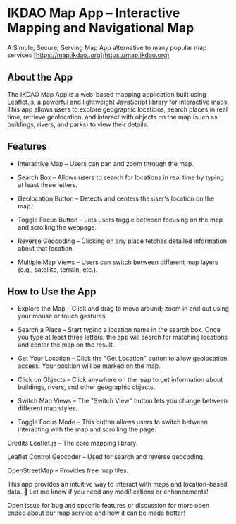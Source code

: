 # IKDAO Map App – Interactive Mapping and Navigational Map
A Simple, Secure, Serving Map App alternative to many popular map services [https://map.ikdao,.org](https://map.ikdao.org)

## About the App
The IKDAO Map App is a web-based mapping application built using Leaflet.js, a powerful and lightweight JavaScript library for interactive maps. This app allows users to explore geographic locations, search places in real time, retrieve geolocation, and interact with objects on the map (such as buildings, rivers, and parks) to view their details.

## Features
- Interactive Map – Users can pan and zoom through the map.

- Search Box – Allows users to search for locations in real time by typing at least three letters.

- Geolocation Button – Detects and centers the user's location on the map.

- Toggle Focus Button – Lets users toggle between focusing on the map and scrolling the webpage.

- Reverse Geocoding – Clicking on any place fetches detailed information about that location.

- Multiple Map Views – Users can switch between different map layers (e.g., satellite, terrain, etc.).

## How to Use the App
- Explore the Map – Click and drag to move around; zoom in and out using your mouse or touch gestures.

- Search a Place – Start typing a location name in the search box. Once you type at least three letters, the app will search for matching locations and center the map on the result.

- Get Your Location – Click the "Get Location" button to allow geolocation access. Your position will be marked on the map.

- Click on Objects – Click anywhere on the map to get information about buildings, rivers, and other geographic objects.

- Switch Map Views – The "Switch View" button lets you change between different map styles.

- Toggle Focus Mode – This button allows users to switch between interacting with the map and scrolling the page.

Credits
Leaflet.js – The core mapping library.

Leaflet Control Geocoder – Used for search and reverse geocoding.

OpenStreetMap – Provides free map tiles.

This app provides an intuitive way to interact with maps and location-based data. 🚀 Let me know if you need any modifications or enhancements!

Open issue for bug and specific features or discussion for more open ended about our map service and how it can be made better!
